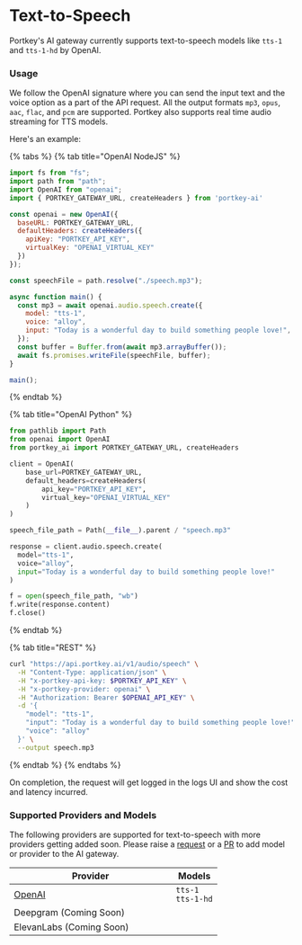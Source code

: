 # Text-to-Speech

Portkey's AI gateway currently supports text-to-speech models like `tts-1` and `tts-1-hd` by OpenAI.

### Usage

We follow the OpenAI signature where you can send the input text and the voice option as a part of the API request. All the output formats `mp3`, `opus`, `aac`, `flac`, and `pcm` are supported. Portkey also supports real time audio streaming for TTS models.

Here's an example:

{% tabs %}
{% tab title="OpenAI NodeJS" %}
```javascript
import fs from "fs";
import path from "path";
import OpenAI from "openai";
import { PORTKEY_GATEWAY_URL, createHeaders } from 'portkey-ai'

const openai = new OpenAI({
  baseURL: PORTKEY_GATEWAY_URL,
  defaultHeaders: createHeaders({
    apiKey: "PORTKEY_API_KEY",
    virtualKey: "OPENAI_VIRTUAL_KEY"
  })
});

const speechFile = path.resolve("./speech.mp3");

async function main() {
  const mp3 = await openai.audio.speech.create({
    model: "tts-1",
    voice: "alloy",
    input: "Today is a wonderful day to build something people love!",
  });
  const buffer = Buffer.from(await mp3.arrayBuffer());
  await fs.promises.writeFile(speechFile, buffer);
}

main();
```
{% endtab %}

{% tab title="OpenAI Python" %}
```python
from pathlib import Path
from openai import OpenAI
from portkey_ai import PORTKEY_GATEWAY_URL, createHeaders

client = OpenAI(
    base_url=PORTKEY_GATEWAY_URL,
    default_headers=createHeaders(
        api_key="PORTKEY_API_KEY",
        virtual_key="OPENAI_VIRTUAL_KEY"
    )
)

speech_file_path = Path(__file__).parent / "speech.mp3"

response = client.audio.speech.create(
  model="tts-1",
  voice="alloy",
  input="Today is a wonderful day to build something people love!"
)

f = open(speech_file_path, "wb")
f.write(response.content)
f.close()
```
{% endtab %}

{% tab title="REST" %}
```bash
curl "https://api.portkey.ai/v1/audio/speech" \
  -H "Content-Type: application/json" \
  -H "x-portkey-api-key: $PORTKEY_API_KEY" \
  -H "x-portkey-provider: openai" \
  -H "Authorization: Bearer $OPENAI_API_KEY" \
  -d '{
    "model": "tts-1",
    "input": "Today is a wonderful day to build something people love!",
    "voice": "alloy"
  }' \
  --output speech.mp3
```
{% endtab %}
{% endtabs %}

On completion, the request will get logged in the logs UI and show the cost and latency incurred.

### Supported Providers and Models

The following providers are supported for text-to-speech with more providers getting added soon. Please raise a [request](../../../welcome/integration-guides/suggest-a-new-integration.md) or a [PR](https://github.com/Portkey-AI/gateway/pulls) to add model or provider to the AI gateway.

<table><thead><tr><th width="272.3333333333333">Provider</th><th>Models</th></tr></thead><tbody><tr><td><a href="../../../welcome/integration-guides/openai/">OpenAI</a></td><td><code>tts-1</code><br><code>tts-1-hd</code></td></tr><tr><td>Deepgram (Coming Soon)</td><td></td></tr><tr><td>ElevanLabs (Coming Soon)</td><td></td></tr></tbody></table>
